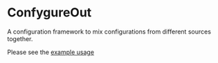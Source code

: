 # ConfygureOut
A configuration framework to mix configurations from different sources together.

Please see the [example usage](https://github.com/imgen/ConfygureOut/blob/master/src/ConfygureOut.Examples/Program.cs)
